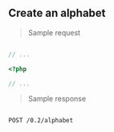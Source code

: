 ## Create an alphabet

> Sample request

```shell

```

```javascript
// ...
```

```php
<?php

// ...
```

> Sample response

```json

```

`POST /0.2/alphabet`
